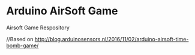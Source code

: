 # Arduino AirSoft Game
Airsoft Game Respository

//Based on http://blog.arduinosensors.nl/2016/11/02/arduino-airsoft-time-bomb-game/

